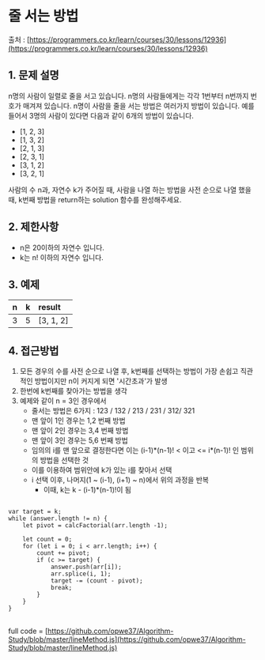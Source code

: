 줄 서는 방법
=========
출처 : [https://programmers.co.kr/learn/courses/30/lessons/12936](https://programmers.co.kr/learn/courses/30/lessons/12936)

## 1. 문제 설명

n명의 사람이 일렬로 줄을 서고 있습니다. n명의 사람들에게는 각각 1번부터 n번까지 번호가 매겨져 있습니다. n명이 사람을 줄을 서는 방법은 여러가지 방법이 있습니다. 예를 들어서 3명의 사람이 있다면 다음과 같이 6개의 방법이 있습니다.

-   [1, 2, 3]
-   [1, 3, 2]
-   [2, 1, 3]
-   [2, 3, 1]
-   [3, 1, 2]
-   [3, 2, 1]

사람의 수 n과, 자연수 k가 주어질 때, 사람을 나열 하는 방법을 사전 순으로 나열 했을 때, k번째 방법을 return하는 solution 함수를 완성해주세요.

## 2. 제한사항

-   n은 20이하의 자연수 입니다.
-   k는 n! 이하의 자연수 입니다.

## 3. 예제
n|k|result|
|:---:|:---:|:---|
3|5|[3, 1, 2]

## 4. 접근방법

1. 모든 경우의 수를 사전 순으로 나열 후, k번째를 선택하는 방법이 가장 손쉽고 직관적인 방법이지만 n이 커지게 되면 '시간초과'가 발생
2. 한번에 k번째를 찾아가는 방법을 생각
3. 예제와 같이 n = 3인 경우에서
	- 줄서는 방법은 6가지 : 123 / 132 / 213 / 231 / 312/ 321
	- 맨 앞이 1인 경우는 1,2 번째 방법
	- 맨 앞이 2인 경우는 3,4 번째 방법
	- 맨 앞이 3인 경우는 5,6 번째 방법
	- 임의의 i를 맨 앞으로 결정한다면 이는 (i-1)\*(n-1)! < 이고 <= i\*(n-1)! 인 범위의 방법을 선택한 것
	- 이를 이용하여 범위안에 k가 있는 i를 찾아서 선택
	- i 선택 이후, 나머지(1 ~ (i-1), (i+1) ~ n)에서 위의 과정을 반복
		- 이때, k는 k - (i-1)\*(n-1)!이 됨
<pre>
<code>
var target = k;
while (answer.length != n) {
	let pivot = calcFactorial(arr.length -1);

	let count = 0;
	for (let i = 0; i < arr.length; i++) {
		count += pivot;
		if (c >= target) {
			answer.push(arr[i]);
			arr.splice(i, 1);
			target -= (count - pivot);
			break;
		}
	}
}
</code>
</pre>
full code = [https://github.com/opwe37/Algorithm-Study/blob/master/lineMethod.js](https://github.com/opwe37/Algorithm-Study/blob/master/lineMethod.js)
